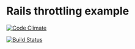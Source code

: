 # Rails throttling example

[![Code Climate](https://codeclimate.com/github/kimquy/rate_limitter/badges/gpa.svg)](https://codeclimate.com/github/kimquy/rate_limitter)

[![Build Status](https://travis-ci.org/kimquy/rate_limitter.svg?branch=master)](https://travis-ci.org/kimquy/rate_limitter)
